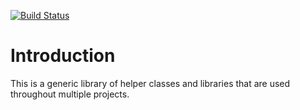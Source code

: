[![Build Status](https://dev.azure.com/natecheadle/IgnosiGameEngine/_apis/build/status%2Fnatecheadle.Ignosi-Memory?branchName=master)](https://dev.azure.com/natecheadle/IgnosiGameEngine/_build/latest?definitionId=5&branchName=master)
# Introduction
This is a generic library of helper classes and libraries that are used throughout multiple projects.

